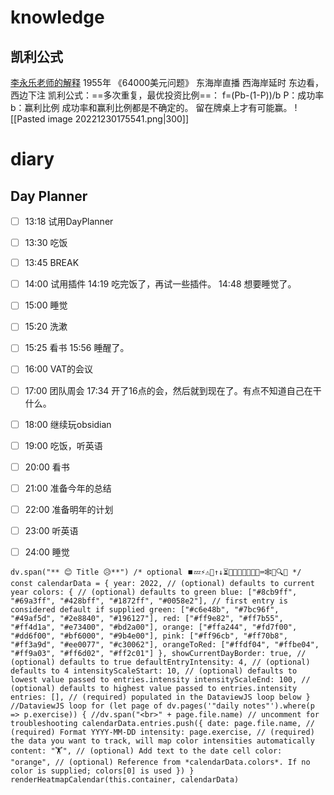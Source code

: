 # knowledge
## 凯利公式
[李永乐老师的解释](https://www.youtube.com/watch?v=v2JGTi5lhY4)
1955年 《64000美元问题》
东海岸直播
西海岸延时
东边看，西边下注
凯利公式：==多次重复，最优投资比例==： f=(Pb-(1-P))/b
P：成功率
b：赢利比例
成功率和赢利比例都是不确定的。
留在牌桌上才有可能赢。
![[Pasted image 20221230175541.png|300]]

# diary



## Day Planner
- [ ] 13:18 试用DayPlanner
- [ ] 13:30 吃饭
- [ ] 13:45 BREAK
- [ ] 14:00 试用插件
14:19 吃完饭了，再试一些插件。
14:48 想要睡觉了。
- [ ] 15:00 睡觉
- [ ] 15:20 洗漱
- [ ] 15:25 看书
15:56 睡醒了。
- [ ] 16:00 VAT的会议
- [ ] 17:00 团队周会
17:34 开了16点的会，然后就到现在了。有点不知道自己在干什么。
- [ ] 18:00 继续玩obsidian
- [ ] 19:00 吃饭，听英语
- [ ] 20:00 看书
- [ ] 21:00 准备今年的总结
- [ ] 22:00 准备明年的计划
- [ ] 23:00 听英语
- [ ] 24:00 睡觉



```dataviewjs 
dv.span("** 😊 Title 😥**") /* optional ⏹️💤⚡⚠🧩↑↓⏳📔💾📁📝🔄📝🔀⌨️🕸️📅🔍✨ */ const calendarData = { year: 2022, // (optional) defaults to current year colors: { // (optional) defaults to green blue: ["#8cb9ff", "#69a3ff", "#428bff", "#1872ff", "#0058e2"], // first entry is considered default if supplied green: ["#c6e48b", "#7bc96f", "#49af5d", "#2e8840", "#196127"], red: ["#ff9e82", "#ff7b55", "#ff4d1a", "#e73400", "#bd2a00"], orange: ["#ffa244", "#fd7f00", "#dd6f00", "#bf6000", "#9b4e00"], pink: ["#ff96cb", "#ff70b8", "#ff3a9d", "#ee0077", "#c30062"], orangeToRed: ["#ffdf04", "#ffbe04", "#ff9a03", "#ff6d02", "#ff2c01"] }, showCurrentDayBorder: true, // (optional) defaults to true defaultEntryIntensity: 4, // (optional) defaults to 4 intensityScaleStart: 10, // (optional) defaults to lowest value passed to entries.intensity intensityScaleEnd: 100, // (optional) defaults to highest value passed to entries.intensity entries: [], // (required) populated in the DataviewJS loop below } //DataviewJS loop for (let page of dv.pages('"daily notes"').where(p => p.exercise)) { //dv.span("<br>" + page.file.name) // uncomment for troubleshooting calendarData.entries.push({ date: page.file.name, // (required) Format YYYY-MM-DD intensity: page.exercise, // (required) the data you want to track, will map color intensities automatically content: "🏋️", // (optional) Add text to the date cell color: "orange", // (optional) Reference from *calendarData.colors*. If no color is supplied; colors[0] is used }) } renderHeatmapCalendar(this.container, calendarData) 
```


